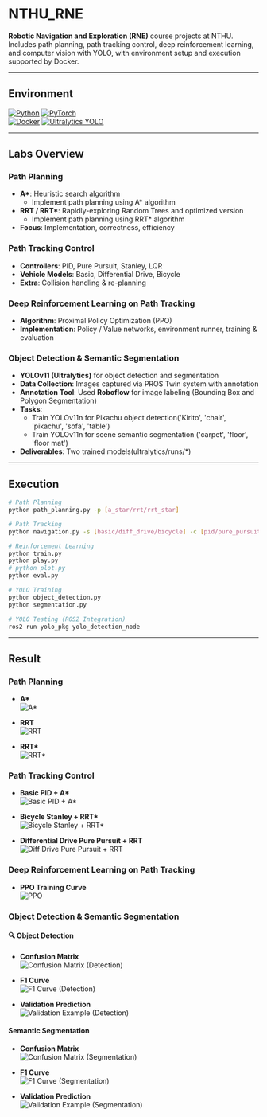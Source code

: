 # NTHU_RNE

**Robotic Navigation and Exploration (RNE)** course projects at NTHU.  
Includes path planning, path tracking control, deep reinforcement learning, and computer vision with YOLO, with environment setup and execution supported by Docker.


---

## Environment
[![Python](https://img.shields.io/badge/Python-3.6%2B-blue.svg)](https://www.python.org/)  [![PyTorch](https://img.shields.io/badge/PyTorch-Deep%20Learning-red.svg)](https://pytorch.org/)  
[![Docker](https://img.shields.io/badge/Docker-Enabled-blue.svg)](https://www.docker.com/) [![Ultralytics YOLO](https://img.shields.io/badge/YOLO-Ultralytics-green.svg)](https://docs.ultralytics.com/)  

---

## Labs Overview

### Path Planning
- **A\***: Heuristic search algorithm  
    - Implement path planning using A* algorithm
- **RRT / RRT\***: Rapidly-exploring Random Trees and optimized version  
    - Implement path planning using RRT* algorithm
- **Focus**: Implementation, correctness, efficiency  


### Path Tracking Control
- **Controllers**: PID, Pure Pursuit, Stanley, LQR  
- **Vehicle Models**: Basic, Differential Drive, Bicycle  
- **Extra**: Collision handling & re-planning  

### Deep Reinforcement Learning on Path Tracking
- **Algorithm**: Proximal Policy Optimization (PPO) 
- **Implementation**: Policy / Value networks, environment runner, training & evaluation  


### Object Detection & Semantic Segmentation
- **YOLOv11 (Ultralytics)** for object detection and segmentation  
- **Data Collection**: Images captured via PROS Twin system with annotation  
- **Annotation Tool**: Used **Roboflow** for image labeling (Bounding Box and Polygon Segmentation)  
- **Tasks**:  
  - Train YOLOv11n for Pikachu object detection('Kirito', 'chair', 'pikachu', 'sofa', 'table')  
  - Train YOLOv11n for scene semantic segmentation ('carpet', 'floor', 'floor mat')  
- **Deliverables**: Two trained models(ultralytics/runs/*)

---


## Execution

```bash
# Path Planning
python path_planning.py -p [a_star/rrt/rrt_star]

# Path Tracking
python navigation.py -s [basic/diff_drive/bicycle] -c [pid/pure_pursuit/stanley/lqr] -p [a_star/rrt/rrt_star]

# Reinforcement Learning
python train.py
python play.py
# python plot.py
python eval.py

# YOLO Training
python object_detection.py
python segmentation.py

# YOLO Testing (ROS2 Integration)
ros2 run yolo_pkg yolo_detection_node
```

---

## Result
### Path Planning
- **A\***  
  ![A*](HW1_Path%20Planning/code_practice/result/a_star.png)

- **RRT**  
  ![RRT](HW1_Path%20Planning/code_practice/result/rrt.gif)

- **RRT\***  
  ![RRT*](HW1_Path%20Planning/code_practice/result/rrt_star.gif)
### Path Tracking Control
- **Basic PID + A\***  
  ![Basic PID + A*](HW2_Path%20Tracking/code_practice/result/basic_pid_a_star.png)

- **Bicycle Stanley + RRT\***  
  ![Bicycle Stanley + RRT*](HW2_Path%20Tracking/code_practice/result/bicycle_stanley_rrt_star.png)

- **Differential Drive Pure Pursuit + RRT**  
  ![Diff Drive Pure Pursuit + RRT](HW2_Path%20Tracking/code_practice/result/diff_drive_pure_pursuit_rrt.png)


### Deep Reinforcement Learning on Path Tracking
- **PPO Training Curve**  
  ![PPO](HW3_Deep%20Reinforcement%20Learning%20on%20Path%20Tracking/code_practice/result/PPO.png)
### Object Detection & Semantic Segmentation
#### 🔍 Object Detection
- **Confusion Matrix**  
  ![Confusion Matrix (Detection)](HW4_Object%20Detection%20%26%20Semantic%20Segmentation/result/detect/confusion_matrix_normalized.png)

- **F1 Curve**  
  ![F1 Curve (Detection)](HW4_Object%20Detection%20%26%20Semantic%20Segmentation/result/detect/F1_curve.png)

- **Validation Prediction**  
  ![Validation Example (Detection)](HW4_Object%20Detection%20%26%20Semantic%20Segmentation/result/detect/val_batch1_pred.jpg)


#### Semantic Segmentation
- **Confusion Matrix**  
  ![Confusion Matrix (Segmentation)](HW4_Object%20Detection%20%26%20Semantic%20Segmentation/result/segment/confusion_matrix_normalized.png)

- **F1 Curve**  
  ![F1 Curve (Segmentation)](HW4_Object%20Detection%20%26%20Semantic%20Segmentation/result/segment/BoxF1_curve.png)

- **Validation Prediction**  
  ![Validation Example (Segmentation)](HW4_Object%20Detection%20%26%20Semantic%20Segmentation/result/segment/val_batch0_pred.jpg)